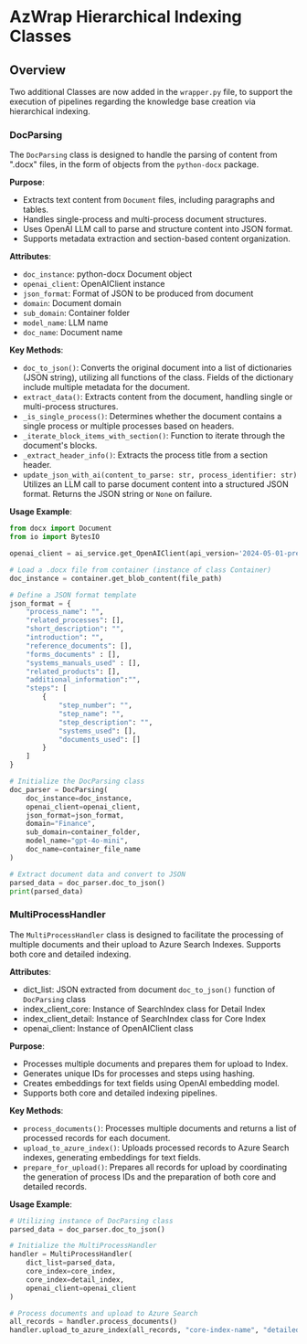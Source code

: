 # AzWrap Hierarchical Indexing Classes

## Overview

Two additional Classes are now added in the `wrapper.py` file, to support the execution of pipelines regarding the knowledge base creation via hierarchical indexing.

### DocParsing

The `DocParsing` class is designed to handle the parsing of content from ".docx" files, in the form of objects from the `python-docx` package.

**Purpose**:
- Extracts text content from `Document` files, including paragraphs and tables.
- Handles single-process and multi-process document structures.
- Uses OpenAI LLM call to parse and structure content into JSON format.
- Supports metadata extraction and section-based content organization.

**Attributes**:
- `doc_instance`: python-docx Document object
- `openai_client`: OpenAIClient instance
- `json_format`: Format of JSON to be produced from document
- `domain`: Document domain
- `sub_domain`: Container folder
- `model_name`: LLM name
- `doc_name`: Document name

**Key Methods**:
- `doc_to_json()`: Converts the original document into a list of dictionaries (JSON string), utilizing all functions of the class. Fields of the dictionary include multiple metadata for the document.
- `extract_data()`: Extracts content from the document, handling single or multi-process structures.
- `_is_single_process()`: Determines whether the document contains a single process or multiple processes based on headers.
- `_iterate_block_items_with_section()`: Function to iterate through the document's blocks.
- `_extract_header_info()`: Extracts the process title from a section header.
- `update_json_with_ai(content_to_parse: str, process_identifier: str)`
Utilizes an LLM call to parse document content into a structured JSON format. Returns the JSON string or `None` on failure.

**Usage Example**:
```python
from docx import Document
from io import BytesIO

openai_client = ai_service.get_OpenAIClient(api_version='2024-05-01-preview')

# Load a .docx file from container (instance of class Container)
doc_instance = container.get_blob_content(file_path)

# Define a JSON format template
json_format = {
    "process_name": "",
    "related_processes": [],
    "short_description": "",
    "introduction": "",
    "reference_documents": [],
    "forms_documents" : [],
    "systems_manuals_used" : [],
    "related_products": [],
    "additional_information":"",
    "steps": [
        {
            "step_number": "",
            "step_name": "",
            "step_description": "",
            "systems_used": [],
            "documents_used": []
        }
    ]
}

# Initialize the DocParsing class
doc_parser = DocParsing(
    doc_instance=doc_instance,
    openai_client=openai_client,
    json_format=json_format,
    domain="Finance",
    sub_domain=container_folder,
    model_name="gpt-4o-mini",
    doc_name=container_file_name
)

# Extract document data and convert to JSON
parsed_data = doc_parser.doc_to_json()
print(parsed_data)
```

### MultiProcessHandler

The `MultiProcessHandler` class is designed to facilitate the processing of multiple documents and their upload to Azure Search Indexes. Supports both core and detailed indexing.

**Attributes**:
- dict_list: JSON extracted from document `doc_to_json()` function of `DocParsing` class
- index_client_core: Instance of SearchIndex class for Detail Index
- index_client_detail: Instance of SearchIndex class for Core Index
- openai_client: Instance of OpenAIClient class

**Purpose**:
- Processes multiple documents and prepares them for upload to Index.
- Generates unique IDs for processes and steps using hashing.
- Creates embeddings for text fields using OpenAI embedding model.
- Supports both core and detailed indexing pipelines.

**Key Methods**:
- `process_documents()`: Processes multiple documents and returns a list of processed records for each document.
- `upload_to_azure_index()`: Uploads processed records to Azure Search indexes, generating embeddings for text fields.
- `prepare_for_upload()`: Prepares all records for upload by coordinating the generation of process IDs and the preparation of both core and detailed records.

**Usage Example**:
```python
# Utilizing instance of DocParsing class
parsed_data = doc_parser.doc_to_json()

# Initialize the MultiProcessHandler
handler = MultiProcessHandler(
    dict_list=parsed_data,
    core_index=core_index,
    core_index=detail_index,
    openai_client=openai_client
)

# Process documents and upload to Azure Search
all_records = handler.process_documents()
handler.upload_to_azure_index(all_records, "core-index-name", "detailed-index-name")
```

